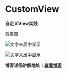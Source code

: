 # CustomView

**自定义View实践**

效果图

![文字未居中显示](http://sendtion.cn/wp-content/uploads/2019/11/201912030329576.png)

![文字未居中显示](http://sendtion.cn/wp-content/uploads/2019/11/2019120307113077.png)

**博客详细讲解地址：[查看博客](https://sendtion.cn/?p=657)**